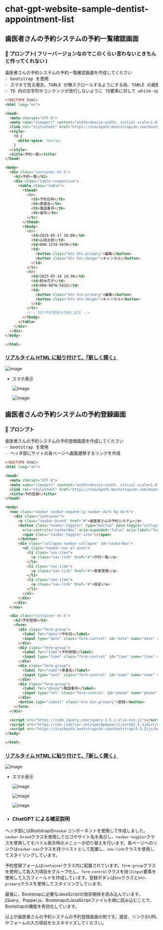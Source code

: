# chat-gpt-website-sample-dentist-appointment-list

## 歯医者さんの予約システムの予約一覧確認画面

### 🔻 プロンプト( フリーバージョンなのでこのくらい言わないときちんと作ってくれない )
<pre>
歯医者さんの予約システムの予約一覧確認画面を作成してください
- bootstrap を使用
- スマホで見る場合、TABLE が横スクロールするようにする為、TABLE の親要素の DIV の class 属性に table-responsive を使用
- TD 内の文字列やコンテンツが改行しないように TD要素に対して white-space: nowrap を style 要素内で指定する
</pre>

```html
<!DOCTYPE html>
<html lang="en">

<head>
  <meta charset="UTF-8">
  <meta name="viewport" content="width=device-width, initial-scale=1.0">
  <link rel="stylesheet" href="https://stackpath.bootstrapcdn.com/bootstrap/4.5.2/css/bootstrap.min.css">
  <style>
    td {
      white-space: nowrap;
    }
  </style>
  <title>予約一覧</title>
</head>

<body>
  <div class="container mt-5">
    <h2>予約一覧</h2>
    <div class="table-responsive">
      <table class="table">
        <thead>
          <tr>
            <th>予約日時</th>
            <th>患者名</th>
            <th>電話番号</th>
            <th>操作</th>
          </tr>
        </thead>
        <tbody>
          <tr>
            <td>2023-05-17 10:00</td>
            <td>山田太郎</td>
            <td>090-1234-5678</td>
            <td>
              <button class="btn btn-primary">編集</button>
              <button class="btn btn-danger">キャンセル</button>
            </td>
          </tr>
          <tr>
            <td>2023-05-18 14:30</td>
            <td>鈴木花子</td>
            <td>080-9876-5432</td>
            <td>
              <button class="btn btn-primary">編集</button>
              <button class="btn btn-danger">キャンセル</button>
            </td>
          </tr>
          <!-- 他の予約情報も同様に追加 -->
        </tbody>
      </table>
    </div>
  </div>
</body>

</html>
```

### [リアルタイム HTML に貼り付けて、『新しく開く』](https://toolbox.winofsql.jp/html-page.php)

![image](https://github.com/winofsql/chat-gpt-website-sample-dentist-appointment-list/assets/1501327/91754615-32e5-4c71-9a7b-c5480343b393)

- スマホ表示

  ![image](https://github.com/winofsql/chat-gpt-website-sample-dentist-appointment-list/assets/1501327/8dd57f8c-c94b-4b4c-a849-35900c2b2b27)
 
  ![image](https://github.com/winofsql/chat-gpt-website-sample-dentist-appointment-list/assets/1501327/82ba02e0-f735-4e8a-a7df-0439b94df768)


## 歯医者さんの予約システムの予約登録画面

### 🔻 プロンプト
<pre>
歯医者さんの予約システムの予約登録画面を作成してください
- bootstrap を使用
- ヘッダ部にサイトの各ページへ画面遷移するリンクを作成
</pre>

```html
<!DOCTYPE html>
<html lang="en">

<head>
  <meta charset="UTF-8">
  <meta name="viewport" content="width=device-width, initial-scale=1.0">
  <link rel="stylesheet" href="https://stackpath.bootstrapcdn.com/bootstrap/4.5.2/css/bootstrap.min.css">
  <title>予約登録</title>
</head>

<body>
  <nav class="navbar navbar-expand-lg navbar-dark bg-dark">
    <div class="container">
      <a class="navbar-brand" href="#">歯医者さんの予約システム</a>
      <button class="navbar-toggler" type="button" data-toggle="collapse" data-target="#navbarNav"
        aria-controls="navbarNav" aria-expanded="false" aria-label="Toggle navigation">
        <span class="navbar-toggler-icon"></span>
      </button>
      <div class="collapse navbar-collapse" id="navbarNav">
        <ul class="navbar-nav ml-auto">
          <li class="nav-item">
            <a class="nav-link" href="#">予約一覧</a>
          </li>
          <li class="nav-item">
            <a class="nav-link" href="#">患者管理</a>
          </li>
          <li class="nav-item">
            <a class="nav-link" href="#">設定</a>
          </li>
        </ul>
      </div>
    </div>
  </nav>

  <div class="container mt-5">
    <h2>予約登録</h2>
    <form>
      <div class="form-group">
        <label for="date">予約日</label>
        <input type="date" class="form-control" id="date" name="date" required>
      </div>
      <div class="form-group">
        <label for="time">予約時間</label>
        <input type="time" class="form-control" id="time" name="time" required>
      </div>
      <div class="form-group">
        <label for="name">患者名</label>
        <input type="text" class="form-control" id="name" name="name" required>
      </div>
      <div class="form-group">
        <label for="phone">電話番号</label>
        <input type="tel" class="form-control" id="phone" name="phone" required>
      </div>
      <button type="submit" class="btn btn-primary">登録</button>
    </form>
  </div>

  <script src="https://code.jquery.com/jquery-3.5.1.slim.min.js"></script>
  <script src="https://cdn.jsdelivr.net/npm/@popperjs/core@2.5.3/dist/umd/popper.min.js"></script>
  <script src="https://stackpath.bootstrapcdn.com/bootstrap/4.5.2/js/bootstrap.min.js"></script>
</body>

</html>
```

### [リアルタイム HTML に貼り付けて、『新しく開く』](https://toolbox.winofsql.jp/html-page.php)

![image](https://github.com/winofsql/chat-gpt-website-sample-dentist-appointment-list/assets/1501327/90bae651-5529-4bc3-b12a-08d6a82f09f0)

- スマホ表示

  ![image](https://github.com/winofsql/chat-gpt-website-sample-dentist-appointment-list/assets/1501327/12b7a8a9-c2ee-484c-b07e-e563f8830e46)

  ![image](https://github.com/winofsql/chat-gpt-website-sample-dentist-appointment-list/assets/1501327/c2299323-565f-463a-9913-0a7f88067bb9)

  ![image](https://github.com/winofsql/chat-gpt-website-sample-dentist-appointment-list/assets/1501327/c5754476-ece0-4538-8e3f-6ae8de468e85)

- ### ChatGPT による補足説明

ヘッダ部にはBootstrapの`navbar`コンポーネントを使用して作成しました。`navbar-brand`クラスを使用してロゴやサイト名を表示し、`navbar-toggler`クラスを使用してモバイル表示時のメニューの切り替えを行います。各ページへのリンクは`navbar-nav`クラスを持つリストとして配置し、`nav-link`クラスを使用してスタイリングしています。

予約登録フォームは`container`クラス内に配置されています。`form-group`クラスを使用して各入力項目をグループ化し、`form-control`クラスを持つ`input`要素を使用して入力フィールドを作成しています。登録ボタンは`btn`クラスと`btn-primary`クラスを使用してスタイリングしています。

最後に、Bootstrapに必要なJavaScriptの依存関係を読み込んでいます。jQuery、Popper.js、BootstrapのJavaScriptファイルを順に読み込むことで、Bootstrapの機能を有効化しています。

以上が歯医者さんの予約システムの予約登録画面の例です。適宜、リンクのURLやフォームの入力項目をカスタマイズしてください。
